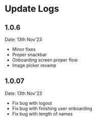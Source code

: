 # Update Logs

## 1.0.6
Date: 13th Nov'23
- Minor fixes
- Proper snackbar
- Onboarding screen proper flow
- Image picker revamp

## 1.0.07
Date: 13th Nov'23
- Fix bug with logout
- Fix bug with finishing user onboarding
- Fix bug with length of names